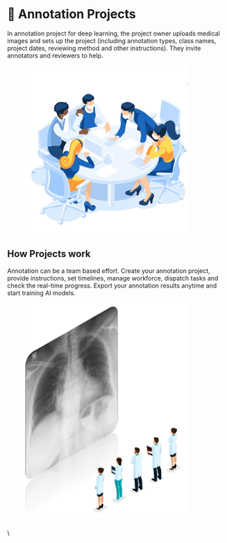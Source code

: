 # 📝 Annotation Projects

In annotation project for deep learning, the project owner uploads medical images and sets up the project (including annotation types, class names, project dates, reviewing method and other instructions). They invite annotators and reviewers to help.

<figure><img src="../../.gitbook/assets/illust_create_annotation_project.jpg" alt="" width="375"><figcaption></figcaption></figure>

## How Projects work

Annotation can be a team based effort. Create your annotation project, provide instructions, set timelines, manage workforce, dispatch tasks and check the real-time progress. Export your annotation results anytime and start training AI models.

<figure><img src="../../.gitbook/assets/illust_Annotate_Review_images.jpg" alt="" width="375"><figcaption></figcaption></figure>

###

\


###
